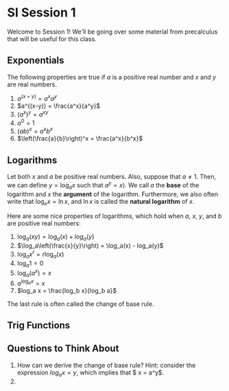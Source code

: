 # SI Session 1

Welcome to Session 1! We'll be going over some material from precalculus that will be useful for this class. 

## Exponentials

The following properties are true if $a$ is a positive real number and $x$ and $y$ are real numbers.
1. $a^{(x+y)} = a^xa^y$
2. $a^{(x-y)} = \frac{a^x}{a^y}$
3. $(a^x)^y = a^{xy}$
4. $a^0 = 1$
5. $(ab)^x = a^xb^x$
6. $\left(\frac{a}{b}\right)^x = \frac{a^x}{b^x}$

## Logarithms

Let both $x$ and $a$ be positive real numbers. Also, suppose that $a \neq 1$. Then, we can define $y = \log_ax$ such that $a^y = x$). We call $a$ the **base** of the logarithm and $x$ the **argument** of the logarithm. Furthermore, we also often write that $\log_ex = \ln x$, and $\ln x$ is called the **natural logarithm** of $x$.

Here are some nice properties of logarithms, which hold when $a$, $x$, $y$, and $b$ are positive real numbers:
1. $\log_a(xy) = \log_a(x) + log_a(y)$
2. $\log_a\left(\frac{x}{y}\right) = \log_a(x) - log_a(y)$
3. $\log_a x^r = r\log_a(x)$
4. $\log_a 1 = 0$
5. $\log_a\left(a^x\right) = x$
6. $a^{\log_a x} = x$
7. $log_a x = \frac{log_b x}{log_b a}$

The last rule is often called the change of base rule.

## Trig Functions


## Questions to Think About
1. How can we derive the change of base rule? Hint: consider the expression $log_a x = y$, which implies that $ x = a^y$.
2. 
